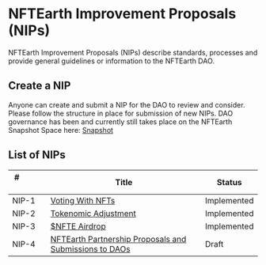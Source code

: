 
# NFTEarth Improvement Proposals (NIPs)


NFTEarth Improvement Proposals (NIPs) describe standards, processes and provide general guidelines or information to the NFTEarth DAO.

## Create a NIP

Anyone can create and submit a NIP for the DAO to review and consider. Please follow the structure in place for submission of new NIPs. DAO governance has been and currently still takes place on the NFTEarth Snapshot Space here: [Snapshot](https://snapshot.org/#/nftearthl2.eth)

## List of NIPs

| # &nbsp; &nbsp; &nbsp; &nbsp; &nbsp; &nbsp; &nbsp; &nbsp; | Title | Status | 
| ----------- | ----------- | ----------- | 
| NIP-1  | [Voting With NFTs](https://snapshot.org/#/nftearthl2.eth/proposal/0xbb0f65687bcd252e6c7b3198415f56e52c06c23308c1954beaa40d83454885e7) | Implemented |
| NIP-2  | [Tokenomic Adjustment](https://snapshot.org/#/nftearthl2.eth/proposal/0xd86d03d2e994ec58591967c8ba91f89bc97f03de5fcb3831ff2b7de97d323c68) | Implemented |
| NIP-3  | [$NFTE Airdrop](https://snapshot.org/#/nftearthl2.eth/proposal/0x4fa8b9d1d389261feaca8060104531d780a34e015b113d2559496e3ae6708141) | Implemented |
| NIP-4  | [NFTEarth Partnership Proposals and Submissions to DAOs](NIPs/NIP-4.md) | Draft |







